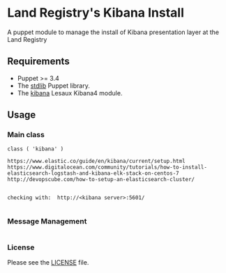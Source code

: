 # Land Registry's Kibana Install

A puppet module to manage the install of Kibana presentation layer at the Land Registry

## Requirements

* Puppet  >=  3.4
* The [stdlib](https://forge.puppetlabs.com/puppetlabs/stdlib) Puppet library.
* The [kibana](https://forge.puppet.com/lesaux/kibana4) Lesaux Kibana4 module.

## Usage

### Main class

```
class ( 'kibana' )

https://www.elastic.co/guide/en/kibana/current/setup.html
https://www.digitalocean.com/community/tutorials/how-to-install-elasticsearch-logstash-and-kibana-elk-stack-on-centos-7
http://devopscube.com/how-to-setup-an-elasticsearch-cluster/


checking with:  http://<kibana server>:5601/


```
### Message Management

```

```

### License

Please see the [LICENSE](https://github.com/LandRegistry-Ops/puppet-kibana/blob/master/LICENSE.md) file.

